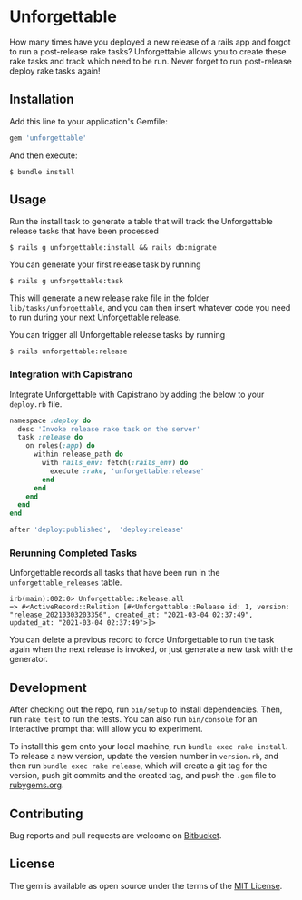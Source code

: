# Unforgettable

How many times have you deployed a new release of a rails app and forgot to run a post-release rake tasks?  Unforgettable allows you to create these rake tasks and track which need to be run. Never forget to run post-release deploy rake tasks again!

## Installation

Add this line to your application's Gemfile:

```ruby
gem 'unforgettable'
```

And then execute:

    $ bundle install

## Usage

Run the install task to generate a table that will track the Unforgettable release tasks that have been processed

    $ rails g unforgettable:install && rails db:migrate

You can generate your first release task by running

    $ rails g unforgettable:task

This will generate a new release rake file in the folder `lib/tasks/unforgettable`, and you can then insert whatever code you need to run during your next Unforgettable release.

You can trigger all Unforgettable release tasks by running

    $ rails unforgettable:release

### Integration with Capistrano

Integrate Unforgettable with Capistrano by adding the below to your `deploy.rb` file.

```ruby
namespace :deploy do
  desc 'Invoke release rake task on the server'
  task :release do
    on roles(:app) do
      within release_path do
        with rails_env: fetch(:rails_env) do
          execute :rake, 'unforgettable:release'
        end
      end
    end
  end
end

after 'deploy:published',  'deploy:release'
```

### Rerunning Completed Tasks

Unforgettable records all tasks that have been run in the `unforgettable_releases` table.

    irb(main):002:0> Unforgettable::Release.all
    => #<ActiveRecord::Relation [#<Unforgettable::Release id: 1, version: "release_20210303203356", created_at: "2021-03-04 02:37:49", updated_at: "2021-03-04 02:37:49">]>

You can delete a previous record to force Unforgettable to run the task again when the next release is invoked, or just generate a new task with the generator.
## Development

After checking out the repo, run `bin/setup` to install dependencies. Then, run `rake test` to run the tests. You can also run `bin/console` for an interactive prompt that will allow you to experiment.

To install this gem onto your local machine, run `bundle exec rake install`. To release a new version, update the version number in `version.rb`, and then run `bundle exec rake release`, which will create a git tag for the version, push git commits and the created tag, and push the `.gem` file to [rubygems.org](https://rubygems.org).

## Contributing

Bug reports and pull requests are welcome on [Bitbucket](https://bitbucket.org/eightbitdevelopers/unforgettable).

## License

The gem is available as open source under the terms of the [MIT License](https://opensource.org/licenses/MIT).
